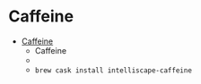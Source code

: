 # Caffeine
- [Caffeine](https://intelliscapesolutions.com/apps/caffeine)
  -  Caffeine
  - 
  - `brew cask install intelliscape-caffeine`
